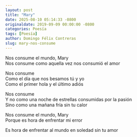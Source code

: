 ```yaml
---
layout: post
title: "Mary"
date: 2025-08-10 05:14:33 -0800
originaldate: 2019-09-09 00:00:00 -0800
categories: Poesía
tags: [Poesía]
author: Domingo Félix Contreras
slug: mary-nos-consume
---
```


Nos consume el mundo, Mary  
Nos consume como aquella vez nos consumió el amor

Nos consume  
Como el día que nos besamos tú y yo  
Como el primer hola y el último adiós

Nos consume  
Y no como una noche de estrellas consumidas por la pasión  
Sino como una mañana fría sin tu calor

Nos consume el mundo, Mary  
Porque es hora de enfrentar mi error

Es hora de enfrentar al mundo en soledad sin tu amor